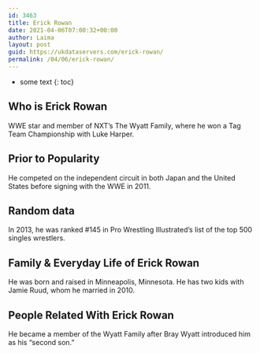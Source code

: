 ```yaml
---
id: 3463
title: Erick Rowan
date: 2021-04-06T07:00:32+00:00
author: Laima
layout: post
guid: https://ukdataservers.com/erick-rowan/
permalink: /04/06/erick-rowan/
---
```


* some text
{: toc}


## Who is Erick Rowan
                  
                  
                  
WWE star and member of NXT&#8217;s The Wyatt Family, where he won a Tag Team Championship with Luke Harper.
                  
              
            
              
            
                
                
                
## Prior to Popularity
                  
                  
                  
He competed on the independent circuit in both Japan and the United States before signing with the WWE in 2011.
                  
              
            
              
            
                
                
                
## Random data
                  
                  
                  
In 2013, he was ranked #145 in Pro Wrestling Illustrated&#8217;s list of the top 500 singles wrestlers.
                  
              
            
              
            
                
                
                
## Family & Everyday Life of Erick Rowan
                  
                  
                  
He was born and raised in Minneapolis, Minnesota. He has two kids with Jamie Ruud, whom he married in 2010.
                  
              
            
              
            
                
                
                
## People Related With Erick Rowan
                  
                  
                  
He became a member of the Wyatt Family after Bray Wyatt introduced him as his &#8220;second son.&#8221;
                  
              
            
              
            
                
              
            
              
              
            
            
              
            
          
          
          
